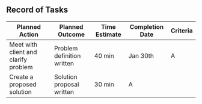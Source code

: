 
## Record of Tasks
|**Planned Action**|**Planned Outcome**|**Time Estimate**|**Completion Date**|**Criteria**|
|---|---|---|---|---|
|Meet with client and clarify problem|Problem definition written|40 min|Jan 30th|A|
|Create a proposed solution|Solution proposal written|30 min|A|
